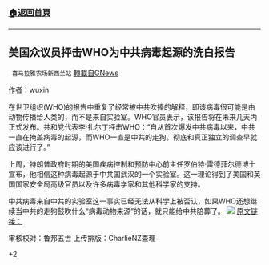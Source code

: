 ###  [:house:返回首頁](https://github.com/ourhimalayas/txt)
---

## 美国众议员抨击WHO为中共病毒起源的洗白报告
` 喜马拉雅农场新西兰站` [轉載自GNews](https://gnews.org/zh-hans/1036486/)

作者：wuxin

在世卫组织(WHO)的报告中重复了经常被中共吹捧的解释，即该病毒很可能是由动物传播给人类的，而不是来自实验室。WHO官员表示，该报告将在未来几天内正式发布。共和党代表李·扎尔丁抨击WHO：“自从首次爆发中共病毒以来，中共一直在掩盖病毒的起源，而WHO一直是中共的走狗。彻底和真正独立的调查早就应该进行了。”

上周，特朗普政府时期的美国疾病控制和预防中心前主任罗伯特·雷德菲尔德博士宣布，他相信这种病毒起源于中共国武汉的一个实验室。这一理论得到了美国和英国国家安全局高级官员以及许多病毒学家和其他科学家的支持。

中共病毒来自中共的实验室这一事实已经无法从科学上被否认，如果WHO还想继续当中共的走狗鼓吹什么“病毒动物来源”的话，就只能给中共陪葬了。
![]()![](https://gnews.org/wp-content/uploads/2021/03/image-420.png)
[原文链接：](https://www.zerohedge.com/covid-19/ccps-useful-idiots-us-rep-slams-who-covid-origin-whitewash-report)

审核校对：鲁邦五世
上传排版：CharlieNZ查理

+2
